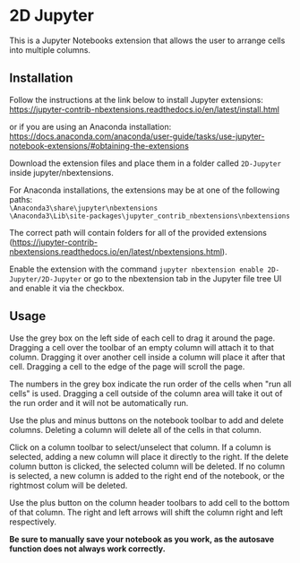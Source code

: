 2D Jupyter
==============

This is a Jupyter Notebooks extension that allows the user to arrange cells into multiple columns. 

Installation
-----
Follow the instructions at the link below to install Jupyter extensions: <br>
https://jupyter-contrib-nbextensions.readthedocs.io/en/latest/install.html

or if you are using an Anaconda installation: <br> 
https://docs.anaconda.com/anaconda/user-guide/tasks/use-jupyter-notebook-extensions/#obtaining-the-extensions

Download the extension files and place them in a folder called ```2D-Jupyter``` inside jupyter/nbextensions. 

For Anaconda installations, the extensions may be at one of the following paths: <br>
```\Anaconda3\share\jupyter\nbextensions``` <br>
```\Anaconda3\Lib\site-packages\jupyter_contrib_nbextensions\nbextensions```

The correct path will contain folders for all of the provided extensions <br>
(https://jupyter-contrib-nbextensions.readthedocs.io/en/latest/nbextensions.html). 



Enable the extension with the command
```jupyter nbextension enable 2D-Jupyter/2D-Jupyter```
or go to the nbextension tab in the Jupyter file tree UI and enable it via the checkbox. 

Usage
-----
Use the grey box on the left side of each cell to drag it around the page. Dragging a cell over the toolbar of an empty column will attach it to that column. Dragging it over another cell inside a column will place it after that cell. Dragging a cell to the edge of the page will scroll the page. 

The numbers in the grey box indicate the run order of the cells when "run all cells" is used. Dragging a cell outside of the column area will take it out of the run order and it will not be automatically run. 

Use the plus and minus buttons on the notebook toolbar to add and delete columns. Deleting a column will delete all of the cells in that column.

Click on a column toolbar to select/unselect that column. If a column is selected, adding a new column will place it directly to the right. If the delete column button is clicked, the selected column will be deleted. If no column is selected, a new column is added to the right end of the notebook, or the rightmost colum will be deleted. 

Use the plus button on the column header toolbars to add cell to the bottom of that column. The right and left arrows will shift the column right and left respectively. 

<b> Be sure to manually save your notebook as you work, as the autosave function does not always work correctly. <b>


